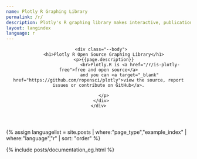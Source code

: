```yaml
---
name: Plotly R Graphing Library
permalink: /r/
description: Plotly's R graphing library makes interactive, publication-quality graphs. Examples of how to make line plots, scatter plots, area charts, bar charts, error bars, box plots, histograms, heatmaps, subplots, multiple-axes, and 3D (WebGL based) charts.
layout: langindex
language: r
---
```


<header class="--welcome">
  <div class="--welcome-body">
    <!--div.--wrap-inner-->
    <div class="--title">
      
      <div class="--body">
        <h1>Plotly R Open Source Graphing Library</h1>
        <p>{{page.description}}
        					<br>Plotly.R is <a href="/r/is-plotly-free">free and open source</a>
					and you can <a target="_blank" href="https://github.com/ropensci/plotly">view the source, report issues or contribute on GitHub</a>.

        </p>
      </div>
    </div>
  </div>
</header>


{% assign languagelist = site.posts | where:"page_type","example_index" | where:"language","r"  | sort: "order"  %}

{% include posts/documentation_eg.html %}
